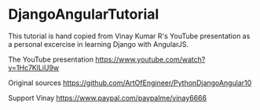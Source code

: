 # DjangoAngularTutorial

This tutorial is hand copied from Vinay Kumar R's YouTube presentation as a personal excercise in learning Django with AngularJS.

The YouTube presentation https://www.youtube.com/watch?v=1Hc7KlLiU9w

Original sources https://github.com/ArtOfEngineer/PythonDjangoAngular10

Support Vinay https://www.paypal.com/paypalme/vinay6666
